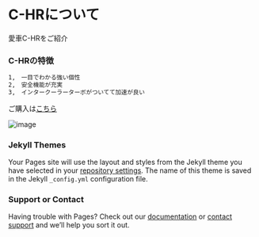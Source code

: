 # C-HRについて

愛車C-HRをご紹介

### C-HRの特徴

```markdown
1,　一目でわかる強い個性
2,　安全機能が充実
3,　インタークーラーターボがついてて加速が良い

```

ご購入は[こちら](https://toyota.jp/c-hr/)

![image](https://toyota.jp/pages/contents/c-hr/001_p_006/4.0/image/gallery_des-ext_01.jpg)

### Jekyll Themes

Your Pages site will use the layout and styles from the Jekyll theme you have selected in your [repository settings](https://github.com/ikkun198/report1/settings/pages). The name of this theme is saved in the Jekyll `_config.yml` configuration file.

### Support or Contact

Having trouble with Pages? Check out our [documentation](https://docs.github.com/categories/github-pages-basics/) or [contact support](https://support.github.com/contact) and we’ll help you sort it out.
